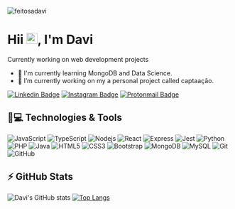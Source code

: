 <p align="left"><img src="https://komarev.com/ghpvc/?username=feitosadavi" alt="feitosadavi" /></p>

<h1 align = "justify"> Hii <img src="https://media.giphy.com/media/hvRJCLFzcasrR4ia7z/giphy.gif" width="25px">, I'm Davi</h1>

Currently working on web development projects

- 🌱 I'm currently learning MongoDB and Data Science.
- 🔭 I’m currently working on my a personal project called captaação.


[![Linkedin Badge](https://img.shields.io/badge/-Linkedin-blue?style=for-the-badge&logo=Linkedin&logoColor=white&link=https://www.linkedin.com/in/davi-feitosa-53b409206/)](https://www.linkedin.com/in/davi-feitosa-53b409206/)
[![Instagram Badge](https://img.shields.io/badge/-Instagram-purple?style=for-the-badge&logo=instagram&logoColor=white&link=https://www.instagram.com/davi.feittosa/)](https://www.instagram.com/davi.feittosa/)
[![Protonmail Badge](https://img.shields.io/badge/ProtonMail-8B89CC?style=for-the-badge&logo=protonmail&logoColor=white&link=mailto:davifeitosa.dev@protonmail.com)](mailto:davifeitosa.dev@protonmail.com)

## 🚀💻 Technologies & Tools

![JavaScript](https://img.shields.io/badge/JavaScript-F7DF1E?style=for-the-badge&logo=javascript&logoColor=black)
![TypeScript](https://img.shields.io/badge/-TypeScript-007ACC?style=for-the-badge&logo=typescript)
![Nodejs](https://img.shields.io/badge/Node.js-43853D?style=for-the-badge&logo=node-dot-js&logoColor=white)
![React](https://img.shields.io/badge/React-20232A?style=for-the-badge&logo=react&logoColor=61DAFB)
![Express](https://img.shields.io/badge/Express.js-000000?style=for-the-badge&logo=express&logoColor=white)
![Jest](https://img.shields.io/badge/Jest-C21325?style=for-the-badge&logo=jest&logoColor=white)
![Python](https://img.shields.io/badge/Python-FFD43B?style=for-the-badge&logo=python&logoColor=darkgreen)
![PHP](https://img.shields.io/badge/PHP-777BB4?style=for-the-badge&logo=php&logoColor=white)
![Java](https://img.shields.io/badge/Java-ED8B00?style=for-the-badge&logo=java&logoColor=white)
![HTML5](https://img.shields.io/badge/HTML5-E34F26?style=for-the-badge&logo=html5&logoColor=white)
![CSS3](https://img.shields.io/badge/CSS3-1572B6?style=for-the-badge&logo=css3&logoColor=white)
![Bootstrap](https://img.shields.io/badge/Bootstrap-563D7C?style=for-the-badge&logo=bootstrap&logoColor=white)
![MongoDB](https://img.shields.io/badge/MongoDB-4EA94B?style=for-the-badge&logo=mongodb&logoColor=white)
![MySQL](https://img.shields.io/badge/MySQL-00000F?style=for-the-badge&logo=mysql&logoColor=white)
![Git](https://img.shields.io/badge/Git-F05032?style=for-the-badge&logo=git&logoColor=white)
![GitHub](https://img.shields.io/badge/GitHub-100000?style=for-the-badge&logo=github&logoColor=white)

## ⚡ GitHub Stats


![Davi's GitHub stats](https://github-readme-stats.vercel.app/api?username=feitosadavi&show_icons=true&theme=radical)
[![Top Langs](https://github-readme-stats.vercel.app/api/top-langs/?username=feitosadavi&langs_count=3&theme=radical)](https://github.com/feitosadavi/github-readme-stats)

<!--
**feitosadavi/feitosadavi** is a ✨ _special_ ✨ repository because its `README.md` (this file) appears on your GitHub profile.

Here are some ideas to get you started:

-  ...
-  I’m currently learning ...
- 👯 I’m looking to collaborate on ...
- 🤔 I’m looking for help with ...
- 💬 Ask me about ...
- 📫 How to reach me: ...
- 😄 Pronouns: ...
- ⚡ Fun fact: ...
-->

